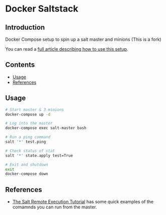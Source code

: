 # Docker Saltstack

## Introduction

Docker Compose setup to spin up a salt master and minions (This is a fork)

You can read a [full article describing how to use this setup](https://medium.com/@timlwhite/the-simplest-way-to-learn-saltstack-cd9f5edbc967).

## Contents

- [Usage](#usage)
- [References](#references)

## Usage

```bash
# Start master & 3 minions
docker-compose up -d

# Log into the master
docker-compose exec salt-master bash

# Run a ping command
salt '*' test.ping

# Check status of stat
salt '*' state.apply test=True

# Exit and shutdown
exit
docker-compose down
```

## References

- [The Salt Remote Execution Tutorial](https://docs.saltstack.com/en/latest/topics/tutorials/modules.html) has some quick examples of the comamnds you can run from the master.
